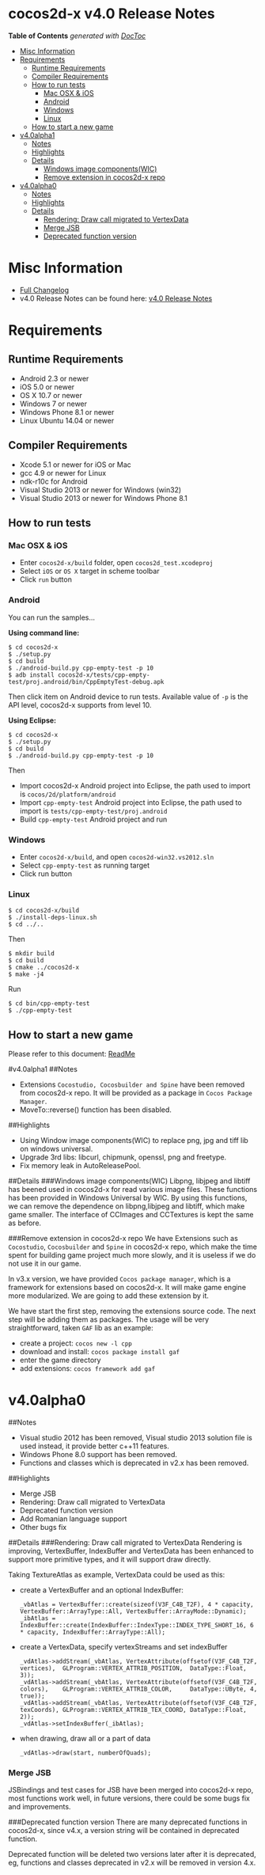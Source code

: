 # cocos2d-x v4.0 Release Notes #
<!-- START doctoc generated TOC please keep comment here to allow auto update -->
<!-- DON'T EDIT THIS SECTION, INSTEAD RE-RUN doctoc TO UPDATE -->
**Table of Contents**  *generated with [DocToc](https://github.com/thlorenz/doctoc)*

- [Misc Information](#misc-information)
- [Requirements](#requirements)
  - [Runtime Requirements](#runtime-requirements)
  - [Compiler Requirements](#compiler-requirements)
  - [How to run tests](#how-to-run-tests)
    - [Mac OSX & iOS](#mac-osx-&-ios)
    - [Android](#android)
    - [Windows](#windows)
    - [Linux](#linux)
  - [How to start a new game](#how-to-start-a-new-game)
- [v4.0alpha1](#v40alpha1)
  - [Notes](#notes)
  - [Highlights](#highlights)
  - [Details](#details)
    - [Windows image components(WIC)](#windows-image-componentswic)
    - [Remove extension in cocos2d-x repo](#remove-extension-in-cocos2d-x-repo)
- [v4.0alpha0](#v40alpha0)
  - [Notes](#notes-1)
  - [Highlights](#highlights-1)
  - [Details](#details-1)
    - [Rendering: Draw call migrated to VertexData](#rendering-draw-call-migrated-to-vertexdata)
    - [Merge JSB](#merge-jsb)
    - [Deprecated function version](#deprecated-function-version)

<!-- END doctoc generated TOC please keep comment here to allow auto update -->

# Misc Information

* [Full Changelog](https://github.com/cocos2d/cocos2d-x/blob/v4-develop/CHANGELOG)
* v4.0 Release Notes can be found here: [v4.0 Release Notes](https://github.com/cocos2d/cocos2d-x/blob/v4-develop/docs/RELEASE_NOTES.md)

# Requirements

## Runtime Requirements

* Android 2.3 or newer
* iOS 5.0 or newer
* OS X 10.7 or newer
* Windows 7 or newer
* Windows Phone 8.1 or newer
* Linux Ubuntu 14.04 or newer

## Compiler Requirements

* Xcode 5.1 or newer for iOS or Mac
* gcc 4.9 or newer for Linux
* ndk-r10c for Android
* Visual Studio 2013  or newer for Windows (win32)
* Visual Studio 2013  or newer for Windows Phone 8.1

## How to run tests

### Mac OSX & iOS

* Enter `cocos2d-x/build` folder, open `cocos2d_test.xcodeproj`
* Select `iOS` or `OS X` target in scheme toolbar
* Click `run` button

### Android

You can run the samples...

**Using command line:**

    $ cd cocos2d-x
    $ ./setup.py
    $ cd build
    $ ./android-build.py cpp-empty-test -p 10
    $ adb install cocos2d-x/tests/cpp-empty-test/proj.android/bin/CppEmptyTest-debug.apk

Then click item on Android device to run tests. Available value of `-p` is the API level, cocos2d-x supports from level 10.

**Using Eclipse:**

    $ cd cocos2d-x
    $ ./setup.py
    $ cd build
    $ ./android-build.py cpp-empty-test -p 10

Then

* Import cocos2d-x Android project into Eclipse, the path used to import is `cocos/2d/platform/android`
* Import `cpp-empty-test` Android project into Eclipse, the path used to import is `tests/cpp-empty-test/proj.android`
* Build `cpp-empty-test` Android project and run

### Windows

* Enter `cocos2d-x/build`, and open `cocos2d-win32.vs2012.sln`
* Select `cpp-empty-test` as running target
* Click run button


### Linux

    $ cd cocos2d-x/build
    $ ./install-deps-linux.sh
    $ cd ../..

Then

    $ mkdir build
    $ cd build
    $ cmake ../cocos2d-x
    $ make -j4

Run

    $ cd bin/cpp-empty-test
    $ ./cpp-empty-test

## How to start a new game

Please refer to this document: [ReadMe](../README.md)

#v4.0alpha1
##Notes
* Extensions `Cocostudio, Cocosbuilder and Spine` have been removed from cocos2d-x repo. It will be provided as a package in `Cocos Package Manager`.
* MoveTo::reverse() function has been disabled.

##Highlights
* Using Window image components(WIC) to replace png, jpg and tiff lib on windows universal.
* Upgrade 3rd libs: libcurl, chipmunk, openssl, png and freetype.
* Fix memory leak in AutoReleasePool.

##Details
###Windows image components(WIC)
Libpng, libjpeg and libtiff has beened used in cocos2d-x for read various image files. These functions has been provided in Windows Universal by WIC. By using this functions, we can remove the dependence on libpng,libjpeg and libtiff, which make game smaller. The interface of CCImages and CCTextures is kept the same as before.

###Remove extension in cocos2d-x repo
We have Extensions such as `Cocostudio`, `Cocosbuilder` and `Spine` in cocos2d-x repo, which make the time spent for building game project much more slowly, and it is useless if we do not use it in our game.

In v3.x version, we have provided `Cocos package manager`, which is a framework for extensions based on cocos2d-x. It will make game engine more modularized. We are going to add these extension by it. 

We have start the first step, removing the extensions source code. The next step will be adding them as packages. The usage will be very straightforward, taken `GAF` lib as an example:

* create a project: `cocos new -l cpp`
* download and install: `cocos package install gaf`
* enter the game directory
* add extensions: `cocos framework add gaf`

# v4.0alpha0
##Notes
* Visual studio 2012 has been removed, Visual studio 2013 solution file is used instead, it provide better c++11 features.
* Windows Phone 8.0 support has been removed.
* Functions and classes which is deprecated in v2.x has been removed.

##Highlights
* Merge JSB
* Rendering: Draw call migrated to VertexData
* Deprecated function version
* Add Romanian language support
* Other bugs fix

##Details
###Rendering: Draw call migrated to VertexData
Rendering is improving, VertexBuffer, IndexBuffer and VertexData has been enhanced to support more primitive types, and it will support draw directly.

Taking TextureAtlas as example, VertexData could be used as this:

* create a VertexBuffer and an optional IndexBuffer:
	
	```
	_vbAtlas = VertexBuffer::create(sizeof(V3F_C4B_T2F), 4 * capacity, VertexBuffer::ArrayType::All, VertexBuffer::ArrayMode::Dynamic);
	_ibAtlas = IndexBuffer::create(IndexBuffer::IndexType::INDEX_TYPE_SHORT_16, 6 * capacity, IndexBuffer::ArrayType::All);
	```
* create a VertexData, specify vertexStreams and set indexBuffer

	```
	_vdAtlas->addStream(_vbAtlas, VertexAttribute(offsetof(V3F_C4B_T2F, vertices),  GLProgram::VERTEX_ATTRIB_POSITION,  DataType::Float, 3));
	_vdAtlas->addStream(_vbAtlas, VertexAttribute(offsetof(V3F_C4B_T2F, colors),    GLProgram::VERTEX_ATTRIB_COLOR,     DataType::UByte, 4, true));
	_vdAtlas->addStream(_vbAtlas, VertexAttribute(offsetof(V3F_C4B_T2F, texCoords), GLProgram::VERTEX_ATTRIB_TEX_COORD, DataType::Float, 2));
	_vdAtlas->setIndexBuffer(_ibAtlas);
	```
* when drawing, draw all or a part of data

	```
	_vdAtlas->draw(start, numberOfQuads);
	```

### Merge JSB
JSBindings and test cases for JSB have been merged into cocos2d-x repo, most functions work well, in future versions, there could be some bugs fix and improvements.

###Deprecated function version
There are many deprecated functions in cocos2d-x, since v4.x, a version string will be contained in deprecated function.

Deprecated function will be deleted two versions later after it is deprecated, eg, functions and classes deprecated in v2.x will be removed in version 4.x.